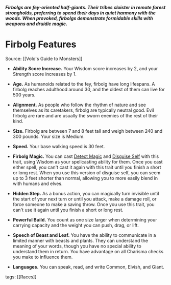 _**Firbolgs are fey-oriented half-giants. Their tribes cloister in remote forest strongholds, preferring to spend their days in quiet harmony with the woods. When provoked, firbolgs demonstrate formidable skills with weapons and druidic magic.**_

# Firbolg Features

Source: [[Volo's Guide to Monsters]]

-   **Ability Score Increase.** Your Wisdom score increases by 2, and your Strength score increases by 1.

-   **Age.** As humanoids related to the fey, firbolg have long lifespans. A firbolg reaches adulthood around 30, and the oldest of them can live for 500 years.

-   **Alignment.** As people who follow the rhythm of nature and see themselves as its caretakers, firbolg are typically neutral good. Evil firbolg are rare and are usually the sworn enemies of the rest of their kind.

-   **Size.** Firbolg are between 7 and 8 feet tall and weigh between 240 and 300 pounds. Your size is Medium.

-   **Speed.** Your base walking speed is 30 feet.

-   **Firbolg Magic.** You can cast [Detect Magic](http://dnd5e.wikidot.com/spell:detect-magic) and [Disguise Self](http://dnd5e.wikidot.com/spell:disguise-self) with this trait, using Wisdom as your spellcasting ability for them. Once you cast either spell, you can't cast it again with this trait until you finish a short or long rest. When you use this version of disguise self, you can seem up to 3 feet shorter than normal, allowing you to more easily blend in with humans and elves.

-   **Hidden Step.** As a bonus action, you can magically turn invisible until the start of your next turn or until you attack, make a damage roll, or force someone to make a saving throw. Once you use this trait, you can't use it again until you finish a short or long rest.

-   **Powerful Build.** You count as one size larger when determining your carrying capacity and the weight you can push, drag, or lift.

-   **Speech of Beast and Leaf.** You have the ability to communicate in a limited manner with beasts and plants. They can understand the meaning of your words, though you have no special ability to understand them in return. You have advantage on all Charisma checks you make to influence them.

-   **Languages.** You can speak, read, and write Common, Elvish, and Giant.

tags: [[Races]]
